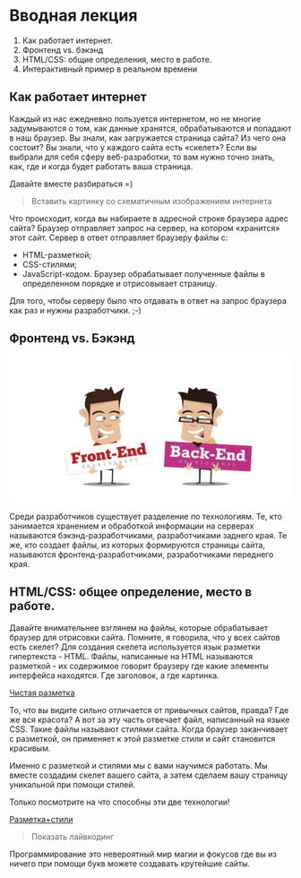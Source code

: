 # Вводная лекция

1. Как работает интернет.
2. Фронтенд vs. бэкэнд
3. HTML/CSS: общие определения, место в работе.
4. Интерактивный пример в реальном времени

## Как работает интернет
Каждый из нас ежедневно пользуется интернетом, но не многие задумываются о том, как данные хранятся, обрабатываются и попадают в наш браузер.
Вы знали, как загружается страница сайта? Из чего она состоит?
Вы знали, что у каждого сайта есть «скелет»?
Если вы выбрали для себя сферу веб-разработки, то вам нужно точно знать, как, где и когда будет работать ваша страница.

Давайте вместе разбираться =)

> Вставить картинку со схематичным изображением интернета

Что происходит, когда вы набираете в адресной строке  браузера адрес сайта?
Браузер отправляет запрос на сервер, на котором «хранится» этот сайт.
Сервер в ответ отправляет браузеру файлы с:
- HTML-разметкой;
- CSS-стилями;
- JavaScript-кодом.
Браузер обрабатывает полученные файлы в определенном порядке и отрисовывает страницу.

Для того, чтобы серверу было что отдавать в ответ на запрос браузера как раз и нужны разработчики. ;-)

## Фронтенд vs. Бэкэнд

![Frontend vs Backend](pic/front-back.png)

Среди разработчиков существует разделение по технологиям.
Те, кто занимается хранением и обработкой информации на серверах называются бэкэнд-разработчиками, разработчиками заднего края.
Те же, кто создает файлы, из которых формируются страницы сайта, называются фронтенд-разработчиками, разработчиками переднего края.

## HTML/CSS: общее определение, место в работе.
Давайте внимательнее взглянем на файлы, которые обрабатывает браузер для отрисовки сайта. Помните, я говорила, что у всех сайтов есть скелет?
Для создания скелета используется язык разметки гипертекста - HTML.
Файлы, написанные на HTML называются разметкой - их содержимое говорит браузеру где какие элементы интерфейса находятся. Где заголовок, а где картинка.

[Чистая разметка](https://codepen.io/solarrust/pen/ybWWqJ?editors=1000)

То, что вы видите сильно отличается от привычных сайтов, правда? Где же вся красота? А вот за эту часть отвечает файл, написанный на языке CSS. Такие файлы называют стилями сайта. Когда браузер заканчивает с разметкой, он применяет к этой разметке стили и сайт становится красивым.

Именно с разметкой и стилями мы с вами научимся работать.
Мы вместе создадим скелет вашего сайта, а затем сделаем вашу страницу уникальной при помощи стилей.

Только посмотрите на что способны эти две технологии!

[Разметка+стили](https://codepen.io/solarrust/pen/wdbbNv?editors=1100)

> Показать лайвкодинг

Программирование это невероятный мир магии и фокусов где вы из ничего при помощи букв можете создавать крутейшие сайты.
